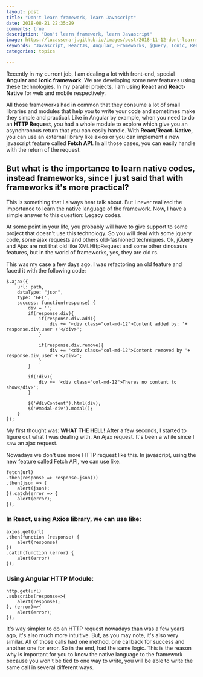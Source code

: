 ```yaml
---
layout: post
title: "Don't learn framework, learn Javascript"
date: 2018-08-21 22:35:29
comments: true
description: "Don't learn framework, learn Javascript"
image: https://lucassenarj.github.io/images/post/2018-11-12-dont-learn-framework-learn-javascript.png
keywords: "Javascript, ReactJs, Angular, Frameworks, jQuery, Ionic, React-Native, Fecth API, Ajax"
categories: topics

---
```


Recently in my current job, I am dealing a lot with front-end, special **Angular** and **Ionic framework**. We are developing some new features using these technologies. In my parallel projects, I am using **React** and **React-Native** for web and mobile respectively.

All those frameworks had in common that they consume a lot of small libraries and modules that help you to write your code and sometimes make they simple and practical. Like in Angular by example, when you need to do an **HTTP Request**, you had a whole module to explore which give you an asynchronous return that you can easily handle. With **React/React-Native**, you can use an external library like axios or you can implement a new javascript feature called **Fetch API**. In all those cases, you can easily handle with the return of the request.

## But what is the importance to learn native codes, instead frameworks, since I just said that with frameworks it's more practical?

This is something that I always hear talk about. But I never realized the importance to learn the native language of the framework. Now, I have a simple answer to this question: Legacy codes.

At some point in your life, you probably will have to give support to some project that doesn't use this technology. So you will deal with some jquery code, some ajax requests and others old-fashioned techniques. Ok, jQuery and Ajax are not that old like XMLHttpRequest and some other dinosaurs features, but in the world of frameworks, yes, they are old rs.

This was my case a few days ago. I was refactoring an old feature and faced it with the following code:

```
$.ajax({
    url: path,
    dataType: "json",
    type: 'GET',
    success: function(response) {
        div = '';
        if(response.div){
            if(response.div.add){
                div += '<div class="col-md-12">Content added by: '+ response.div.user +'</div>';
            }

            if(response.div.remove){
                div += '<div class="col-md-12">Content removed by '+ response.div.user +'</div>';
            }
        }

        if(!div){
            div += '<div class="col-md-12">Theres no content to show</div>';
        }

        $('#divContent').html(div);
        $('#modal-div').modal();    
    }
});
```

My first thought was: **WHAT THE HELL!** After a few seconds, I started to figure out what I was dealing with. An Ajax request. It's been a while since I saw an ajax request. 

Nowadays we don't use more HTTP request like this. In javascript, using the new feature called Fetch API, we can use like:

```
fetch(url)
.then(response => response.json())
.then(json => {
    alert(json);
}).catch(error => {
    alert(error);
});
```

### In React, using Axios library, we can use like:
```
axios.get(url)
.then(function (response) {
    alert(response)
})
.catch(function (error) {
    alert(error)
});
```

### Using Angular HTTP Module:
```
http.get(url) 
.subscribe(response=>{
    alert(response);
}, (error)=>{
    alert(error);
});
```

It's way simpler to do an HTTP request nowadays than was a few years ago, it's also much more intuitive. But, as you may note, it's also very similar. All of those calls had one method, one callback for success and another one for error. So in the end, had the same logic. This is the reason why is important for you to know the native language to the framework because you won't be tied to one way to write, you will be able to write the same call in several different ways.
